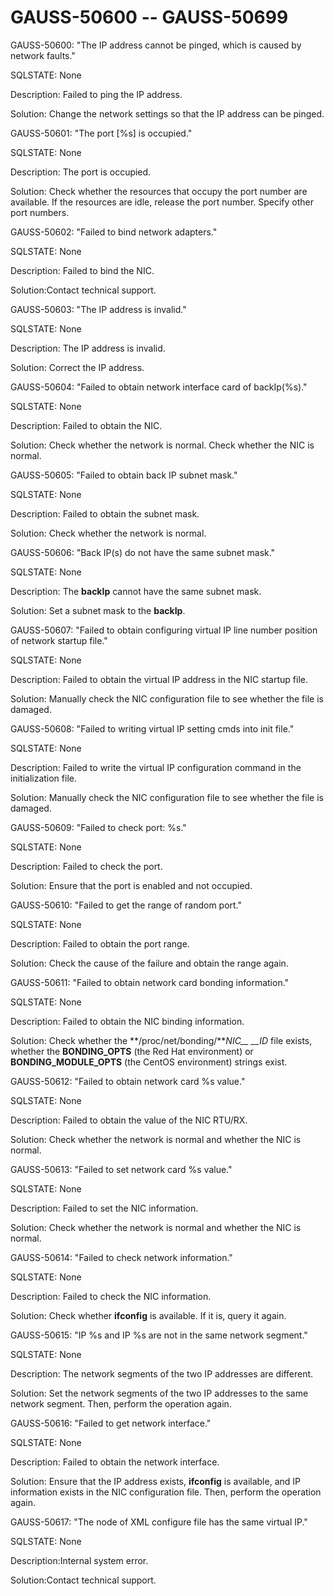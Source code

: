 # GAUSS-50600 -- GAUSS-50699<a name="EN-US_TOPIC_0302073513"></a>

GAUSS-50600: "The IP address cannot be pinged, which is caused by network faults."

SQLSTATE: None

Description: Failed to ping the IP address.

Solution: Change the network settings so that the IP address can be pinged.

GAUSS-50601: "The port \[%s\] is occupied."

SQLSTATE: None

Description: The port is occupied.

Solution: Check whether the resources that occupy the port number are available. If the resources are idle, release the port number. Specify other port numbers.

GAUSS-50602: "Failed to bind network adapters."

SQLSTATE: None

Description: Failed to bind the NIC.

Solution:Contact technical support.

GAUSS-50603: "The IP address is invalid."

SQLSTATE: None

Description: The IP address is invalid.

Solution: Correct the IP address.

GAUSS-50604: "Failed to obtain network interface card of backIp\(%s\)."

SQLSTATE: None

Description: Failed to obtain the NIC.

Solution: Check whether the network is normal. Check whether the NIC is normal.

GAUSS-50605: "Failed to obtain back IP subnet mask."

SQLSTATE: None

Description: Failed to obtain the subnet mask.

Solution: Check whether the network is normal.

GAUSS-50606: "Back IP\(s\) do not have the same subnet mask."

SQLSTATE: None

Description: The  **backIp**  cannot have the same subnet mask.

Solution: Set a subnet mask to the  **backIp**.

GAUSS-50607: "Failed to obtain configuring virtual IP line number position of network startup file."

SQLSTATE: None

Description: Failed to obtain the virtual IP address in the NIC startup file.

Solution: Manually check the NIC configuration file to see whether the file is damaged.

GAUSS-50608: "Failed to writing virtual IP setting cmds into init file."

SQLSTATE: None

Description: Failed to write the virtual IP configuration command in the initialization file.

Solution: Manually check the NIC configuration file to see whether the file is damaged.

GAUSS-50609: "Failed to check port: %s."

SQLSTATE: None

Description: Failed to check the port.

Solution: Ensure that the port is enabled and not occupied.

GAUSS-50610: "Failed to get the range of random port."

SQLSTATE: None

Description: Failed to obtain the port range.

Solution: Check the cause of the failure and obtain the range again.

GAUSS-50611: "Failed to obtain network card bonding information."

SQLSTATE: None

Description: Failed to obtain the NIC binding information.

Solution: Check whether the  **/proc/net/bonding/***NIC__ __ID*  file exists, whether the  **BONDING\_OPTS**  \(the Red Hat environment\) or  **BONDING\_MODULE\_OPTS**  \(the CentOS environment\) strings exist. 

GAUSS-50612: "Failed to obtain network card %s value."

SQLSTATE: None

Description: Failed to obtain the value of the NIC RTU/RX.

Solution: Check whether the network is normal and whether the NIC is normal.

GAUSS-50613: "Failed to set network card %s value."

SQLSTATE: None

Description: Failed to set the NIC information.

Solution: Check whether the network is normal and whether the NIC is normal.

GAUSS-50614: "Failed to check network information."

SQLSTATE: None

Description: Failed to check the NIC information.

Solution: Check whether  **ifconfig**  is available. If it is, query it again.

GAUSS-50615: "IP %s and IP %s are not in the same network segment."

SQLSTATE: None

Description: The network segments of the two IP addresses are different.

Solution: Set the network segments of the two IP addresses to the same network segment. Then, perform the operation again.

GAUSS-50616: "Failed to get network interface."

SQLSTATE: None

Description: Failed to obtain the network interface.

Solution: Ensure that the IP address exists,  **ifconfig**  is available, and IP information exists in the NIC configuration file. Then, perform the operation again.

GAUSS-50617: "The node of XML configure file has the same virtual IP."

SQLSTATE: None

Description:Internal system error.

Solution:Contact technical support.
